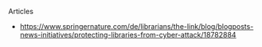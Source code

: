 Articles 
- https://www.springernature.com/de/librarians/the-link/blog/blogposts-news-initiatives/protecting-libraries-from-cyber-attack/18782884

